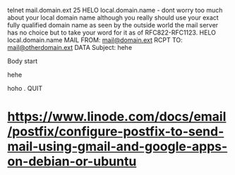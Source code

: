 telnet mail.domain.ext 25
HELO local.domain.name - dont worry too much about your local domain name although you really should use your exact fully qualified domain name as seen by the outside world the mail server has no choice but to take your word for it as of RFC822-RFC1123.
HELO local.domain.name
MAIL FROM: mail@domain.ext
RCPT TO: mail@otherdomain.ext
DATA
Subject: hehe

Body start

hehe

hoho
.
QUIT

# https://www.linode.com/docs/email/postfix/configure-postfix-to-send-mail-using-gmail-and-google-apps-on-debian-or-ubuntu
